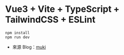 # Vue3 + Vite + TypeScript + TailwindCSS + ESLint

```
npm install
npm run dev
```

- 來源 Blog：[muki](https://muki.tw/tech/vue/vue3-vite-typescript-tailwindcss-eslint-template/)
